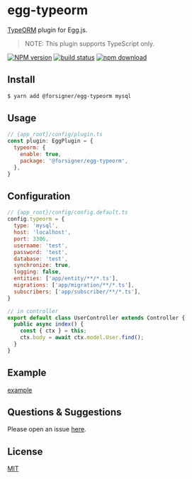 # egg-typeorm

[TypeORM](https://typeorm.io/#/) plugin for Egg.js.

> NOTE: This plugin supports TypeScript only.

[![NPM version][npm-image]][npm-url]
[![build status][travis-image]][travis-url]
[![npm download][download-image]][download-url]

[npm-image]: https://img.shields.io/npm/v/@forsigner/egg-typeorm.svg?style=flat-square
[npm-url]: https://npmjs.org/package/@forsigner/egg-typeorm
[travis-image]: https://img.shields.io/travis/forsigner/@forsigner/egg-typeorm.svg?style=flat-square
[travis-url]: https://travis-ci.org/forsigner/@forsigner/egg-typeorm
[download-image]: https://img.shields.io/npm/dm/@forsigner/egg-typeorm.svg?style=flat-square
[download-url]: https://npmjs.org/package/@forsigner/egg-typeorm

<!--
Description here.
-->

## Install

```bash
$ yarn add @forsigner/egg-typeorm mysql
```

## Usage

```js
// {app_root}/config/plugin.ts
const plugin: EggPlugin = {
  typeorm: {
    enable: true,
    package: '@forsigner/egg-typeorm',
  },
}
```

## Configuration

```js
// {app_root}/config/config.default.ts
config.typeorm = {
  type: 'mysql',
  host: 'localhost',
  port: 3306,
  username: 'test',
  password: 'test',
  database: 'test',
  synchronize: true,
  logging: false,
  entities: ['app/entity/**/*.ts'],
  migrations: ['app/migration/**/*.ts'],
  subscribers: ['app/subscriber/**/*.ts'],
}

// in controller
export default class UserController extends Controller {
  public async index() {
    const { ctx } = this;
    ctx.body = await ctx.model.User.find();
  }
}

```

## Example

[example](https://github.com/forsigner/egg-typeorm/tree/master/example)

## Questions & Suggestions

Please open an issue [here](https://github.com/forsigner/egg-typeorm/issues).

## License

[MIT](LICENSE)
